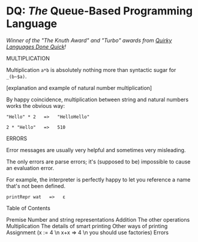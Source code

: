 # DQ: *The* Queue-Based Programming Language

_Winner of the "The Knuth Award" and "Turbo" awards from [Quirky Languages Done
 Quick](https://quirkylanguages.com/)!_


MULTIPLICATION

  Multiplication `a*b` is absolutely nothing more than syntactic sugar for
  `_(b~$a)`.

  [explanation and example of natural number multiplication]

  By happy coincidence, multiplication between string and natural numbers works
  the obvious way:

    "Hello" * 2   =>   "HelloHello"

    2 * "Hello"   =>   510


ERRORS

  Error messages are usually very helpful and sometimes very misleading.

  The only errors are parse errors; it's (supposed to be) impossible to cause an
  evaluation error.

  For example, the interpreter is perfectly happy to let you reference a name
  that's not been defined.

    printRepr wat   =>   ε



Table of Contents

Premise
Number and string representations
Addition
The other operations
Multiplication
The details of smart printing
Other ways of printing
Assignment  (x := 4 \n x+x => 4 \n you should use factories)
Errors
